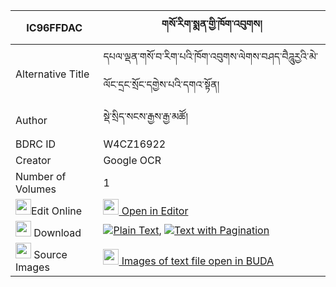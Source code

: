 |IC96FFDAC|གསོ་རིག་སྨན་གྱི་ཁོག་འབུགས། 
| --- | --- 
|Alternative Title |དཔལ་ལྡན་གསོ་བ་རིག་པའི་ཁོག་འབུགས་ལེགས་བཤད་བཻཌཱུརྱའི་མེ་ལོང་དྲང་སྲོང་དགྱེས་པའི་དགའ་སྟོན།
|Author| སྡེ་སྲིད་སངས་རྒྱས་རྒྱ་མཚོ།
|BDRC ID | W4CZ16922
|Creator | Google OCR
|Number of Volumes| 1
|<img width="25" src="https://img.icons8.com/color/25/000000/edit-property.png">Edit Online| [<img width="25" src="https://avatars.githubusercontent.com/u/45091458?s=200&v=4"> Open in Editor](http://editor.openpecha.org/IC96FFDAC)
|<img width="25" src="https://img.icons8.com/fluent/48/000000/download-2.png"/>  Download | [![](https://img.icons8.com/color/20/000000/txt.png)Plain Text](https://github.com/Openpecha/IC96FFDAC/releases/download/v1/sorik_men_gyi_khok_buk_plain_IC96FFDAC.zip), [![](https://img.icons8.com/color/20/000000/txt.png)Text with Pagination](https://github.com/Openpecha/IC96FFDAC/releases/download/v1/sorik_men_gyi_khok_buk_pages_IC96FFDAC.zip)
|<img width="25" src="https://img.icons8.com/plasticine/100/000000/pictures-folder.png"/>  Source Images | [<img width="25" src="https://library.bdrc.io/icons/BUDA-small.svg"> Images of text file open in BUDA](https://library.bdrc.io/show/bdr:W4CZ16922)